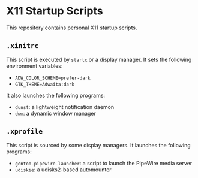# X11 Startup Scripts

This repository contains personal X11 startup scripts.

## `.xinitrc`

This script is executed by `startx` or a display manager. It sets the following environment variables:

* `ADW_COLOR_SCHEME=prefer-dark`
* `GTK_THEME=Adwaita:dark`

It also launches the following programs:

* `dunst`: a lightweight notification daemon
* `dwm`: a dynamic window manager

## `.xprofile`

This script is sourced by some display managers. It launches the following programs:

* `gentoo-pipewire-launcher`: a script to launch the PipeWire media server
* `udiskie`: a udisks2-based automounter
